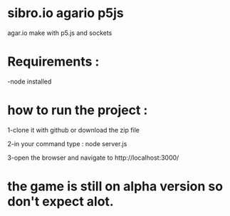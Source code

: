 # sibro.io agario p5js
 agar.io make with p5.js and sockets


# Requirements :

 
 -node installed


# how to run the project :


  1-clone it with github or download the zip file


  2-in your command type : node server.js


  3-open the browser and navigate to http://localhost:3000/



# the game is still on alpha version so don't expect alot.